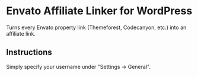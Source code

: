 # Envato Affiliate Linker for WordPress

Turns every Envato property link (Themeforest, Codecanyon, etc.) into an affiliate link.

## Instructions

Simply specify your username under "Settings → General".
